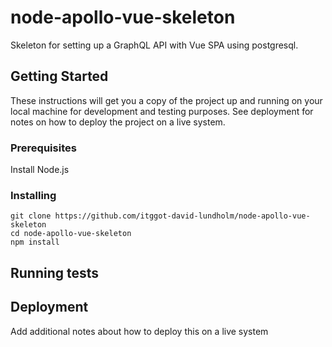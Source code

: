 # node-apollo-vue-skeleton

Skeleton for setting up a GraphQL API with Vue SPA using postgresql.

## Getting Started

These instructions will get you a copy of the project up and running on your local machine for development and testing purposes. See deployment for notes on how to deploy the project on a live system.

### Prerequisites

Install Node.js

### Installing

```
git clone https://github.com/itggot-david-lundholm/node-apollo-vue-skeleton
cd node-apollo-vue-skeleton
npm install
```



## Running tests



## Deployment

Add additional notes about how to deploy this on a live system
